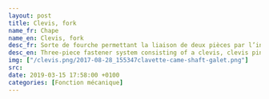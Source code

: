 ```yaml
---
layout: post
title: Clevis, fork
name_fr: Chape
name_en: Clevis, fork
desc_fr: Sorte de fourche permettant la liaison de deux pièces par l’intermédiaire d’un axe d’articulation
desc_en: Three-piece fastener system consisting of a clevis, clevis pin, and tang. The clevis is a U-shaped piece that has holes at the end of the prongs to accept the clevis pin. The clevis pin is similar to a bolt, but is only partially threaded or unthreaded with a cross-hole for a split pin. The tang is a piece that fits in the space within the clevis and is held in place by the clevis pin.
img: ["/clevis.png/2017-08-28_155347clavette-came-shaft-galet.png"]
src: 
date: 2019-03-15 17:58:00 +0100
categories: [Fonction mécanique]
---
```

